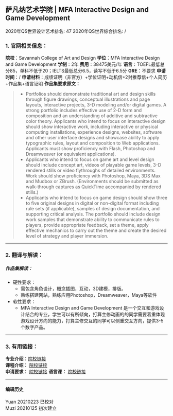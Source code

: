 ## 萨凡纳艺术学院 | MFA Interactive Design and Game Development

2020年QS世界设计艺术排名: 47
2020年QS世界综合排名: /  

### 1. 官网相关信息：

**院校**：Savannah College of Art and Design
**学位**：MFA Interactive Design and Game Development
**学制**：2年
**费用**：38475美元/年
**语言**：TOEFL最低总分85，单科不低于20；IELTS最低总分6.5，读写不低于6.5分
**GRE**：不要求
**申请时间**：/
**申请材料**：成绩证明（非官方）+学位证明+动机信+2封推荐信+个人简历+作品集+语言证明
**作品集要求原文：**   

> - Portfolios should demonstrate traditional art and design skills through figure drawings, conceptual illustrations and page layouts, interactive projects, 3-D modeling and/or digital games. A strong portfolio includes effective use of 2-D form and composition and an understanding of additive and subtractive color theory. Applicants who intend to focus on interactive design should show interactive work, including interactive or physical computing installations, experience designs, websites, software and other user interface designs and showcase ability to apply typographic rules, layout and composition to Web applications. Applicants must show proficiency with Flash, Photoshop and Dreamweaver (or equivalent applications).
> - Applicants who intend to focus on game art and level design should include concept art, videos of playable game levels, 3-D rendered stills or video flythroughs of detailed environments. Work should show proficiency with Photoshop, Maya, 3DS Max and Mudbox or ZBrush. (Environments should be submitted as walk-through captures as QuickTime accompanied by rendered stills.)
> - Applicants who intend to focus on game design should show three to five original designs in digital or non-digital format including rule sets (if applicable), samples of design documentation, and supporting critical analysis. The portfolio should include design work samples that demonstrate ability to communicate rules to players, provide appropriate feedback, set a theme, apply effective mechanics to carry out the theme and create the desired level of strategy and player immersion.


---

### 2. 翻译与解读：

##### 作品集解读：
- 硬性要求：
  - 需包含角色设计，概念插图，互动，3D建模，排版。
  - 熟练搭建网站，熟练应用Photoshop，Dreamweaver，Maya等软件
- 软性要求：
  - MFA Interactive Design and Game Development 是一个交互和游戏设计结合的专业，学生可以有所倾向，打算主修动画的的同学需要着重体现游戏设计方向的能力，打算主修交互的同学可以侧重交互方向，提供3-5个数字产品。




---

### 3. 有用链接：

**专业介绍：**[院校链接](https://www.scad.edu/academics/programs/interactive-design-and-game-development/degrees/mfa)  
**课程介绍：** [院校链接](https://www.scad.edu/academics/programs/interactive-design-and-game-development/degrees/mfa)  
**申请要求：** [院校链接](https://www.scad.edu/admission/admission-information)
**语言课：** [院校链接](https://www.scad.edu/life/international-student-life/english-language-support)

---


#### 编辑历史
Yuan 20210223 已校对  
Muzi 20210125 初次建立
